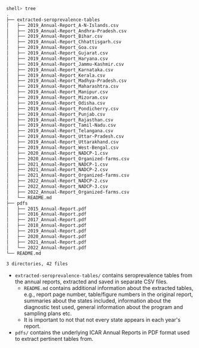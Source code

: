 ```bash
shell> tree
.
├── extracted-seroprevalence-tables
│   ├── 2019_Annual-Report_A-N-Islands.csv
│   ├── 2019_Annual-Report_Andhra-Pradesh.csv
│   ├── 2019_Annual-Report_Bihar.csv
│   ├── 2019_Annual-Report_Chhattisgarh.csv
│   ├── 2019_Annual-Report_Goa.csv
│   ├── 2019_Annual-Report_Gujarat.csv
│   ├── 2019_Annual-Report_Haryana.csv
│   ├── 2019_Annual-Report_Jammu-Kashmir.csv
│   ├── 2019_Annual-Report_Karnataka.csv
│   ├── 2019_Annual-Report_Kerala.csv
│   ├── 2019_Annual-Report_Madhya-Pradesh.csv
│   ├── 2019_Annual-Report_Maharashtra.csv
│   ├── 2019_Annual-Report_Manipur.csv
│   ├── 2019_Annual-Report_Mizoram.csv
│   ├── 2019_Annual-Report_Odisha.csv
│   ├── 2019_Annual-Report_Pondicherry.csv
│   ├── 2019_Annual-Report_Punjab.csv
│   ├── 2019_Annual-Report_Rajasthan.csv
│   ├── 2019_Annual-Report_Tamil-Nadu.csv
│   ├── 2019_Annual-Report_Telangana.csv
│   ├── 2019_Annual-Report_Uttar-Pradesh.csv
│   ├── 2019_Annual-Report_Uttarakhand.csv
│   ├── 2019_Annual-Report_West-Bengal.csv
│   ├── 2020_Annual-Report_NADCP-1.csv
│   ├── 2020_Annual-Report_Organized-farms.csv
│   ├── 2021_Annual-Report_NADCP-1.csv
│   ├── 2021_Annual-Report_NADCP-2.csv
│   ├── 2021_Annual-Report_Organized-farms.csv
│   ├── 2022_Annual-Report_NADCP-2.csv
│   ├── 2022_Annual-Report_NADCP-3.csv
│   ├── 2022_Annual-Report_Organized-farms.csv
│   └── README.md
├── pdfs
│   ├── 2015_Annual-Report.pdf
│   ├── 2016_Annual-Report.pdf
│   ├── 2017_Annual-Report.pdf
│   ├── 2018_Annual-Report.pdf
│   ├── 2019_Annual-Report.pdf
│   ├── 2020_Annual-Report.pdf
│   ├── 2021_Annual-Report.pdf
│   └── 2022_Annual-Report.pdf
└── README.md

3 directories, 42 files
```

- `extracted-seroprevalence-tables/` contains seroprevalence tables from the annual reports, extracted and saved in separate CSV files.
    - `README.md` contains additional information about the extracted tables, e.g., report page number, table/figure numbers in the original report, summaries about the states included, information about the diagnostic test used, general information about the program and sampling plans etc.
    - It is important to not that not every state appears in each year's report.
- `pdfs/` contains the underlying ICAR Annual Reports in PDF format used to extract pertinent tables from.

